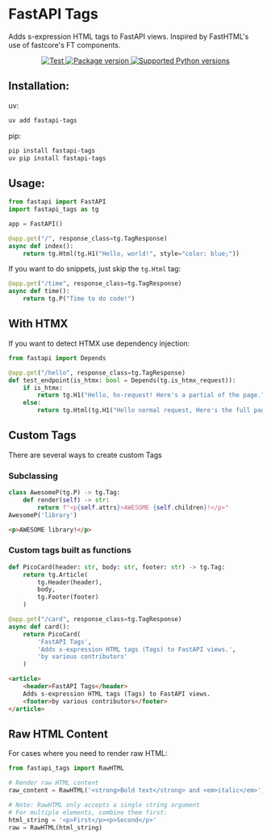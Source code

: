# FastAPI Tags

Adds s-expression HTML tags to FastAPI views. Inspired by FastHTML's use of fastcore's FT components.


<p align="center">
<a href="https://github.com/pydanny/fastapi-tags/actions?query=workflow%3Apython-package+event%3Apush+branch%main" target="_blank">
    <img src="https://github.com/pydanny/fastapi-tags/actions/workflows/python-package.yml/badge.svg?event=push&branch=main" alt="Test">
</a>
<a href="https://pypi.org/project/fastapi-tags" target="_blank">
    <img src="https://img.shields.io/pypi/v/fastapi-tags?color=%2334D058&label=pypi%20package" alt="Package version">
</a>
<a href="https://pypi.org/project/fastapi-tags" target="_blank">
    <img src="https://img.shields.io/pypi/pyversions/fastapi-tags.svg?color=%2334D058" alt="Supported Python versions">
</a>
</p>

## Installation:

uv:

```bash
uv add fastapi-tags
```

pip:

```bash
pip install fastapi-tags
uv pip install fastapi-tags
```


## Usage:

```python
from fastapi import FastAPI
import fastapi_tags as tg

app = FastAPI()

@app.get("/", response_class=tg.TagResponse)
async def index():
    return tg.Html(tg.H1("Hello, world!", style="color: blue;"))
```

If you want to do snippets, just skip the `tg.Html` tag:

```python
@app.get("/time", response_class=tg.TagResponse)
async def time():
    return tg.P("Time to do code!")
```

## With HTMX

If you want to detect HTMX use dependency injection:

```python
from fastapi import Depends

@app.get("/hello", response_class=tg.TagResponse)
def test_endpoint(is_htmx: bool = Depends(tg.is_htmx_request)):
    if is_htmx:
        return tg.H1("Hello, hx-request! Here's a partial of the page.")
    else:
        return tg.Html(tg.H1("Hello normal request, Here's the full page!"))
```

## Custom Tags

There are several ways to create custom Tags

### Subclassing

```python
class AwesomeP(tg.P) -> tg.Tag:
    def render(self) -> str:
        return f"<p{self.attrs}>AWESOME {self.children}!</p>"
AwesomeP('library')
```

```html
<p>AWESOME library!</p>
```

### Custom tags built as functions

```python
def PicoCard(header: str, body: str, footer: str) -> tg.Tag:
    return tg.Article(
        tg.Header(header),
        body,
        tg.Footer(footer)
    )
```

```python
@app.get("/card", response_class=tg.TagResponse)
async def card():
    return PicoCard(
        'FastAPI Tags',
        'Adds s-expression HTML tags (Tags) to FastAPI views.',
        'by various contributors'
    )
```

```html
<article>
    <header>FastAPI Tags</header>
    Adds s-expression HTML tags (Tags) to FastAPI views.
    <footer>by various contributors</footer>
</article>
```

## Raw HTML Content

For cases where you need to render raw HTML:

```python
from fastapi_tags import RawHTML

# Render raw HTML content
raw_content = RawHTML('<strong>Bold text</strong> and <em>italic</em>')

# Note: RawHTML only accepts a single string argument
# For multiple elements, combine them first:
html_string = '<p>First</p><p>Second</p>'
raw = RawHTML(html_string)
```
